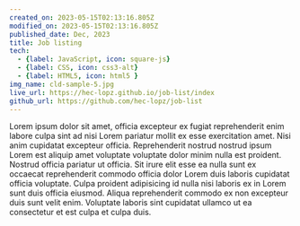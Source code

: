 ```yaml
---
created_on: 2023-05-15T02:13:16.805Z
modified_on: 2023-05-15T02:13:16.805Z
published_date: Dec, 2023
title: Job listing
tech:
  - {label: JavaScript, icon: square-js}
  - {label: CSS, icon: css3-alt}
  - {label: HTML5, icon: html5 }
img_name: cld-sample-5.jpg
live_url: https://hec-lopz.github.io/job-list/index
github_url: https://github.com/hec-lopz/job-list
---
```

Lorem ipsum dolor sit amet, officia excepteur ex fugiat reprehenderit enim labore culpa sint ad nisi Lorem pariatur mollit ex esse exercitation amet. Nisi anim cupidatat excepteur officia. Reprehenderit nostrud nostrud ipsum Lorem est aliquip amet voluptate voluptate dolor minim nulla est proident. Nostrud officia pariatur ut officia. Sit irure elit esse ea nulla sunt ex occaecat reprehenderit commodo officia dolor Lorem duis laboris cupidatat officia voluptate. Culpa proident adipisicing id nulla nisi laboris ex in Lorem sunt duis officia eiusmod. Aliqua reprehenderit commodo ex non excepteur duis sunt velit enim. Voluptate laboris sint cupidatat ullamco ut ea consectetur et est culpa et culpa duis. 

